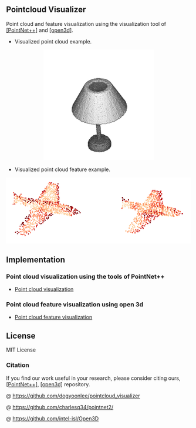 ## Pointcloud Visualizer

Point cloud and feature visualization using the visualization tool of [[PointNet++]](https://github.com/charlesq34/pointnet2/) and [[open3d]](https://github.com/intel-isl/Open3D).

- Visualized point cloud example.
<p align="center">
<img src='./pointcloud_visualization/show3d_example.png' width=300/>
</p>

- Visualized point cloud feature example.

<p align="center">
<img src='./pointcloud_feature_visualization_open3d/feature_visualization_ex.png' width=600/>
</p>

## Implementation

### Point cloud visualization using the tools of PointNet++

- [Point cloud visualization](./pointcloud_visualization)

### Point cloud feature visualization using open 3d

- [Point cloud feature visualization](./pointcloud_feature_visualization_open3d)

## License

MIT License

### Citation

If you find our work useful in your research, please consider citing ours, [[PointNet++]](https://github.com/charlesq34/pointnet2/), [[open3d]](https://github.com/intel-isl/Open3D) repository.

@ https://github.com/dogyoonlee/pointcloud_visualizer

@ https://github.com/charlesq34/pointnet2/

@ https://github.com/intel-isl/Open3D
